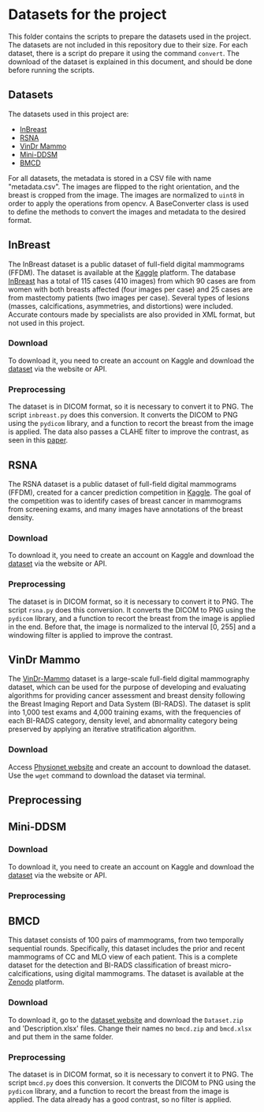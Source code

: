 # Datasets for the project

This folder contains the scripts to prepare the datasets used in the project. The datasets are not included in this repository due to their size. For each dataset, there is a script do prepare it using the command `convert`. The download of the dataset is explained in this document, and should be done before running the scripts.

## Datasets

The datasets used in this project are:

- [InBreast](#inbreast)
- [RSNA](#rsna)
- [VinDr Mammo](#vindr-mammo)
- [Mini-DDSM](#mini-ddsm)
- [BMCD](#bmcd)

For all datasets, the metadata is stored in a CSV file with name "metadata.csv". The images are flipped to the right orientation, and the breast is cropped from the image. The images are normalized to `uint8` in order to apply the operations from opencv. A BaseConverter class is used to define the methods to convert the images and metadata to the desired format.

## InBreast

The InBreast dataset is a public dataset of full-field digital mammograms (FFDM). The dataset is available at the [Kaggle](https://www.kaggle.com/datasets/martholi/inbreast) platform. The database [InBreast](https://paperswithcode.com/dataset/inbreast) has a total of 115 cases (410 images) from which 90 cases are from women with both breasts affected (four images per case) and 25 cases are from mastectomy patients (two images per case). Several types of lesions (masses, calcifications, asymmetries, and distortions) were included. Accurate contours made by specialists are also provided in XML format, but not used in this project.

### Download

To download it, you need to create an account on Kaggle and download the [dataset](https://www.kaggle.com/datasets/martholi/inbreast) via the website or API.

### Preprocessing

The dataset is in DICOM format, so it is necessary to convert it to PNG. The script `inbreast.py` does this conversion. It converts the DICOM to PNG using the `pydicom` library, and a function to recort the breast from the image is applied. The data also passes a CLAHE filter to improve the contrast, as seen in this [paper](https://www.sciencedirect.com/science/article/pii/S2352340920308222).

## RSNA 

The RSNA dataset is a public dataset of full-field digital mammograms (FFDM), created for a cancer prediction competition in [Kaggle](https://www.kaggle.com/competitions/rsna-breast-cancer-detection/overview). The goal of the competition was to identify cases of breast cancer in mammograms from screening exams, and many images have annotations of the breast density.

### Download

To download it, you need to create an account on Kaggle and download the [dataset](https://www.kaggle.com/competitions/rsna-breast-cancer-detection/overview) via the website or API.

### Preprocessing

The dataset is in DICOM format, so it is necessary to convert it to PNG. The script `rsna.py` does this conversion. It converts the DICOM to PNG using the `pydicom` library, and a function to recort the breast from the image is applied in the end. Before that, the image is normalized to the interval [0, 255] and a windowing filter is applied to improve the contrast.

## VinDr Mammo

The [VinDr-Mammo](https://www.physionet.org/content/vindr-mammo/1.0.0/) dataset is a large-scale full-field digital mammography dataset, which can be used for the purpose of developing and evaluating algorithms for providing cancer assessment and breast density following the Breast Imaging Report and Data System (BI-RADS). The dataset is split into 1,000 test exams and 4,000 training exams, with the frequencies of each BI-RADS category, density level, and abnormality category being preserved by applying an iterative stratification algorithm.

### Download

Access [Physionet website](https://www.physionet.org/content/vindr-mammo/1.0.0/) and create an account to download the dataset. Use the `wget` command to download the dataset via terminal.

## Preprocessing

## Mini-DDSM

### Download

To download it, you need to create an account on Kaggle and download the [dataset](https://www.kaggle.com/datasets/cheddad/miniddsm2/data) via the website or API.

### Preprocessing

## BMCD

This dataset consists of 100 pairs of mammograms, from two temporally sequential rounds. Specifically, this dataset includes the prior and recent mammograms of CC and MLO view of each patient. This is a complete dataset for the detection and BI-RADS classification of breast micro-calcifications, using digital mammograms. The dataset is available at the [Zenodo](https://zenodo.org/records/5036062) platform.

### Download

To download it, go to the [dataset website](https://zenodo.org/records/5036062) and download the `Dataset.zip` and 'Description.xlsx' files. Change their names no `bmcd.zip` and `bmcd.xlsx` and put them in the same folder.

### Preprocessing

The dataset is in DICOM format, so it is necessary to convert it to PNG. The script `bmcd.py` does this conversion. It converts the DICOM to PNG using the `pydicom` library, and a function to recort the breast from the image is applied. The data already has a good contrast, so no filter is applied.
